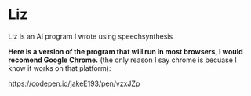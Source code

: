 # Liz
Liz is an AI program I wrote using speechsynthesis 

<strong>Here is a version of the program that will run in most browsers, I would recomend Google Chrome.</strong> (the only reason I say chrome is becuase I know it works on that platform):

https://codepen.io/jakeE193/pen/vzxJZp

